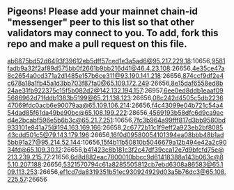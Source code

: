## Pigeons! Please add your mainnet chain-id "messenger" peer to this list so that other validators may connect to you. To add, fork this repo and make a pull request on this file. 

ab6875bd52d6493f39612eb5dff57ced1e3a5ad6@95.217.229.18:10656,9581fadb9a32f2af89d575bb0f2661b9bb216d41@46.4.23.108:26656,4e35ce47a8c2654a0cd371a2d1485e157b6ce311@93.190.141.218:26656,874ccf9df2e4c678a18a1fb45a1d3bb703f87fa0@65.109.172.249:26656,8e15daf6558ed8b24ae31fb922375c15f5b082d2@142.132.194.157:26957,6ee0ed8ddb1eaaf095686962d71fddb1383b5199@65.21.138.123:26656,08c242d4505c5db223647069fdc0acb6e90079aa@65.109.106.214:26656,f4c43099e04b721c54a454dad85f61da49be90bc@65.108.199.222:28656,4569193b58dfc6d9ca9acd4e2bcabf596e5b6b3c@65.21.7.251:10656,7fc3b964a99fff817d3bb9580bd933101e841a75@194.163.169.166:26658,2c6772b11c1f9eff2a923eb2bf808543cdd501c5@79.143.179.196:26656,16f0d09580054101394ea08bbb48b1ad5bb91a27@95.214.52.144:10656,15f4b11b50810b5046679a12b494e42a2c9034fd@65.109.30.12:26656,b41423c8b181c3f2c47df39cca12e7d9bfcfd75e@213.239.215.77:21656,6d8d882eac7800010bbcc9d61418388a143b063c@85.10.207.188:26656,5321570794c61a8285505812cb7ebd6308a86583@65.109.113.253:26656,ef1cd7da8319351b51ec930924929d03a5b76dc3@65.108.225.57:26656

